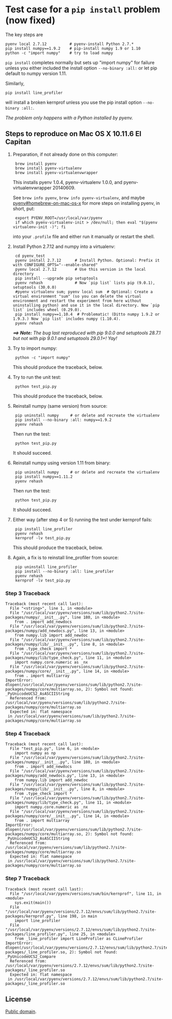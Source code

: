 # Test case for a `pip install` problem (now fixed)

The key steps are

    pyenv local 2.7.12          # pyenv-install Python 2.7.*
    pip install numpy==1.9.2    # pip-install numpy 1.9 or 1.10
    python -c "import numpy"    # try to load numpy

`pip install` completes normally but sets up "import numpy" for failure unless you either included the install option `--no-binary :all:` or let pip default to numpy version 1.11.

Similarly,

    pip install line_profiler

will install a broken kernprof unless you use the pip install option `--no-binary :all:`.

_The problem only happens with a Python installed by pyenv._


## Steps to reproduce on Mac OS X 10.11.6 El Capitan

1. Preparation, if not already done on this computer:

        brew install pyenv
        brew install pyenv-virtualenv
        brew install pyenv-virtualenvwrapper

    This installs pyenv 1.0.4, pyenv-virtualenv 1.0.0, and pyenv-virtualenvwrapper 20140609.

    See `brew info pyenv`, `brew info pyenv-virtualenv`, and maybe [pyenv#homebrew-on-mac-os-x](https://github.com/yyuu/pyenv#homebrew-on-mac-os-x) for more steps on installing pyenv, in short, put:

        export PYENV_ROOT=/usr/local/var/pyenv
        if which pyenv-virtualenv-init > /dev/null; then eval "$(pyenv virtualenv-init -)"; fi

    into your `.profile` file and either run it manually or restart the shell.

2. Install Python 2.7.12 and numpy into a virtualenv:

        cd pyenv_test
        pyenv install 2.7.12      # Install Python. Optional: Prefix it with CONFIGURE_OPTS="--enable-shared"
        pyenv local 2.7.12        # Use this version in the local directory
        pip install --upgrade pip setuptools
        pyenv rehash              # Now `pip list` lists pip (9.0.1), setuptools (30.0.0)
        #pyenv virtualenv sum; pyenv local sum  # Optional: Create a virtual environment "sum" (so you can delete the virtual environment and restart the experiment from here without uninstalling python) and use it in the local directory. Now `pip list` includes wheel (0.29.0).
        pip install numpy==1.10.4  # Problematic! (Ditto numpy 1.9.2 or 1.9.3.) Now `pip list` includes numpy (1.10.4).
        pyenv rehash

    _**==> Note:** The bug last reproduced with pip 9.0.0 and setuptools 28.7.1 but not with pip 9.0.1 and setuptools 29.0.1+! Yay!_

3. Try to import numpy:

        python -c "import numpy"

    This should produce the traceback, below.

4. Try to run the unit test:

        python test_pip.py

    This should produce the traceback, below.

5. Reinstall numpy (same version) from source:

        pip uninstall numpy     # or delete and recreate the virtualenv
        pip install --no-binary :all: numpy==1.9.2
        pyenv rehash

    Then run the test:

        python test_pip.py

    It should succeed.

6. Reinstall numpy using version 1.11 from binary:

        pip uninstall numpy     # or delete and recreate the virtualenv
        pip install numpy==1.11.2
        pyenv rehash

    Then run the test:

        python test_pip.py

    It should succeed.

7. Either way (after step 4 or 5) running the test under kernprof fails:

        pip install line_profiler
        pyenv rehash
        kernprof -lv test_pip.py

    This should produce the traceback, below.

8. Again, a fix is to reinstall line_profiler from source:

        pip uninstall line_profiler
        pip install --no-binary :all: line_profiler
        pyenv rehash
        kernprof -lv test_pip.py


### Step 3 Traceback

```
Traceback (most recent call last):
  File "<string>", line 1, in <module>
  File "/usr/local/var/pyenv/versions/sum/lib/python2.7/site-packages/numpy/__init__.py", line 180, in <module>
    from . import add_newdocs
  File "/usr/local/var/pyenv/versions/sum/lib/python2.7/site-packages/numpy/add_newdocs.py", line 13, in <module>
    from numpy.lib import add_newdoc
  File "/usr/local/var/pyenv/versions/sum/lib/python2.7/site-packages/numpy/lib/__init__.py", line 8, in <module>
    from .type_check import *
  File "/usr/local/var/pyenv/versions/sum/lib/python2.7/site-packages/numpy/lib/type_check.py", line 11, in <module>
    import numpy.core.numeric as _nx
  File "/usr/local/var/pyenv/versions/sum/lib/python2.7/site-packages/numpy/core/__init__.py", line 14, in <module>
    from . import multiarray
ImportError: dlopen(/usr/local/var/pyenv/versions/sum/lib/python2.7/site-packages/numpy/core/multiarray.so, 2): Symbol not found: _PyUnicodeUCS2_AsASCIIString
  Referenced from: /usr/local/var/pyenv/versions/sum/lib/python2.7/site-packages/numpy/core/multiarray.so
  Expected in: flat namespace
 in /usr/local/var/pyenv/versions/sum/lib/python2.7/site-packages/numpy/core/multiarray.so
```

### Step 4 Traceback

```
Traceback (most recent call last):
  File "test_pip.py", line 6, in <module>
    import numpy as np
  File "/usr/local/var/pyenv/versions/sum/lib/python2.7/site-packages/numpy/__init__.py", line 180, in <module>
    from . import add_newdocs
  File "/usr/local/var/pyenv/versions/sum/lib/python2.7/site-packages/numpy/add_newdocs.py", line 13, in <module>
    from numpy.lib import add_newdoc
  File "/usr/local/var/pyenv/versions/sum/lib/python2.7/site-packages/numpy/lib/__init__.py", line 8, in <module>
    from .type_check import *
  File "/usr/local/var/pyenv/versions/sum/lib/python2.7/site-packages/numpy/lib/type_check.py", line 11, in <module>
    import numpy.core.numeric as _nx
  File "/usr/local/var/pyenv/versions/sum/lib/python2.7/site-packages/numpy/core/__init__.py", line 14, in <module>
    from . import multiarray
ImportError: dlopen(/usr/local/var/pyenv/versions/sum/lib/python2.7/site-packages/numpy/core/multiarray.so, 2): Symbol not found: _PyUnicodeUCS2_AsASCIIString
  Referenced from: /usr/local/var/pyenv/versions/sum/lib/python2.7/site-packages/numpy/core/multiarray.so
  Expected in: flat namespace
 in /usr/local/var/pyenv/versions/sum/lib/python2.7/site-packages/numpy/core/multiarray.so
```

### Step 7 Traceback

```
Traceback (most recent call last):
  File "/usr/local/var/pyenv/versions/sum/bin/kernprof", line 11, in <module>
    sys.exit(main())
  File "/usr/local/var/pyenv/versions/2.7.12/envs/sum/lib/python2.7/site-packages/kernprof.py", line 198, in main
    import line_profiler
  File "/usr/local/var/pyenv/versions/2.7.12/envs/sum/lib/python2.7/site-packages/line_profiler.py", line 25, in <module>
    from _line_profiler import LineProfiler as CLineProfiler
ImportError: dlopen(/usr/local/var/pyenv/versions/2.7.12/envs/sum/lib/python2.7/site-packages/_line_profiler.so, 2): Symbol not found: _PyUnicodeUCS2_Compare
  Referenced from: /usr/local/var/pyenv/versions/2.7.12/envs/sum/lib/python2.7/site-packages/_line_profiler.so
  Expected in: flat namespace
 in /usr/local/var/pyenv/versions/2.7.12/envs/sum/lib/python2.7/site-packages/_line_profiler.so
```

## License

[Public domain](https://github.com/1fish2/pyenv_test/blob/master/LICENSE.md).
